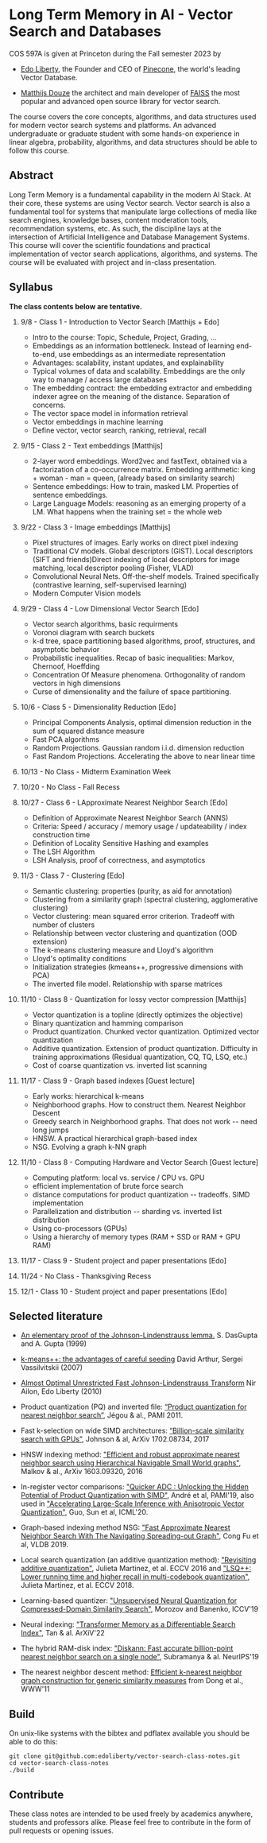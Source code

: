 # Long Term Memory in AI - Vector Search and Databases
COS 597A is given at Princeton during the Fall semester 2023 by

* [Edo Liberty](https://scholar.google.com/citations?user=QHS_pZAAAAAJ&hl=en), the Founder and CEO of [Pinecone](https://www.pinecone.io), the world's leading Vector Database.

* [Matthijs Douze](https://scholar.google.com/citations?user=0eFZtREAAAAJ&hl=en]) the architect and main developer of [FAISS](https://github.com/facebookresearch/faiss) the most popular and advanced open source library for vector search.

The course covers the core concepts, algorithms, and data structures used for modern vector search systems and platforms. An advanced undergraduate or graduate student with some hands-on experience in linear algebra, probability, algorithms, and data structures should be able to follow this course.


## Abstract
Long Term Memory is a fundamental capability in the modern AI Stack. At their core, these systems are using Vector search. Vector search is also a fundamental tool for systems that manipulate large collections of media like search engines, knowledge bases, content moderation tools, recommendation systems, etc. As such, the discipline lays at the intersection of Artificial Intelligence and Database Management Systems. This course will cover the scientific foundations and practical implementation of vector search applications, algorithms, and systems. The course will be evaluated with project and in-class presentation. 


## Syllabus

**The class contents below are tentative.**




1. 9/8 - Class 1 - Introduction to Vector Search [Matthijs + Edo]
	* Intro to the course: Topic, Schedule, Project, Grading, ...
	* Embeddings as an information bottleneck. Instead of learning end-to-end, use embeddings as an intermediate representation
	* Advantages: scalability, instant updates, and explainability
	* Typical volumes of data and scalability. Embeddings are the only way to manage / access large databases
	* The embedding contract: the embedding extractor and embedding indexer agree on the meaning of the distance. Separation of concerns.
	* The vector space model in information retrieval
	* Vector embeddings in machine learning
	* Define vector, vector search, ranking, retrieval, recall

	
1. 9/15 - Class 2 - Text embeddings [Matthijs]
	* 2-layer word embeddings. Word2vec and fastText, obtained via a factorization of a co-occurrence matrix. Embedding arithmetic: king + woman - man = queen, (already based on similarity search)
	* Sentence embeddings: How to train, masked LM. Properties of sentence embeddings.
	* Large Language Models: reasoning as an emerging property of a LM. What happens when the training set = the whole web


1. 9/22 - Class 3 - Image embeddings [Matthijs] 
	* Pixel structures of images. Early works on direct pixel indexing
	* Traditional CV models. Global descriptors (GIST). Local descriptors (SIFT and friends)Direct indexing of local descriptors for image matching, local descriptor pooling (Fisher, VLAD)
	* Convolutional Neural Nets. Off-the-shelf models. Trained specifically (contrastive learning, self-supervised learning)
	* Modern Computer Vision models 


1. 9/29 - Class 4 - Low Dimensional Vector Search [Edo]
	* Vector search algorithms, basic requirments 
	* Voronoi diagram with search buckets
	* k-d tree, space partitioning based algorithms, proof, structures, and asymptotic behavior
	* Probabilistic inequalities. Recap of basic inequalities: Markov, Chernoof, Hoeffding
	* Concentration Of Measure phenomena. Orthogonality of random vectors in high dimensions
	* Curse of dimensionality and the failure of space partitioning.

1. 10/6 - Class 5 - Dimensionality Reduction [Edo] 
	* Principal Components Analysis, optimal dimension reduction in the sum of squared distance measure
	* Fast PCA algorithms 
	* Random Projections. Gaussian random i.i.d. dimension reduction 
	* Fast Random Projections. Accelerating the above to near linear time

1. 10/13 - No Class - Midterm Examination Week

1. 10/20 - No Class - Fall Recess

1. 10/27 - Class 6 - LApproximate Nearest Neighbor Search [Edo]
	* Definition of Approximate Nearest Neighbor Search (ANNS)
	* Criteria: Speed / accuracy / memory usage / updateability / index construction time 
	* Definition of Locality Sensitive Hashing and examples
	* The LSH Algorithm
	* LSH Analysis, proof of correctness, and asymptotics

1. 11/3 - Class 7 - Clustering [Edo]
	* Semantic clustering: properties (purity, as aid for annotation)
	* Clustering from a similarity graph (spectral clustering, agglomerative clustering)
	* Vector clustering: mean squared error criterion. Tradeoff with number of clusters
	* Relationship between vector clustering and quantization (OOD extension) 
	* The k-means clustering measure and Lloyd's algorithm
	* Lloyd's optimality conditions
	* Initialization strategies (kmeans++, progressive dimensions with PCA)
	* The inverted file model. Relationship with sparse matrices
	
1. 11/10 - Class 8 - Quantization for lossy vector compression [Matthijs]
	* Vector quantization is a topline (directly optimizes the objective)
	* Binary quantization and hamming comparison 
	* Product quantization. Chunked vector quantization. Optimized vector quantization
	* Additive quantization. Extension of product quantization. Difficulty in training approximations (Residual quantization, CQ, TQ, LSQ, etc.)
	* Cost of coarse quantization vs. inverted list scanning
	
1. 11/17 - Class 9 - Graph based indexes [Guest lecture]
	* Early works: hierarchical k-means 
	* Neighborhood graphs. How to construct them. Nearest Neighbor Descent
	* Greedy search in Neighborhood graphs. That does not work -- need long jumps
	* HNSW. A practical hierarchical graph-based index
	* NSG. Evolving a graph k-NN graph	


1. 11/10 - Class 8 - Computing Hardware and Vector Search [Guest lecture]
	* Computing platform: local vs. service / CPU vs. GPU 
	* efficient implementation of brute force search
	* distance computations for product quantization -- tradeoffs. SIMD implementation
	* Parallelization and distribution -- sharding vs. inverted list distribution
	* Using co-processors (GPUs)
	* Using a hierarchy of memory types (RAM + SSD or RAM + GPU RAM)


1. 11/17 - Class 9 - Student project and paper presentations [Edo]

1. 11/24 - No Class - Thanksgiving Recess

1. 12/1 - Class 10 - Student project and paper presentations [Edo]


 
## Selected literature 



* [An elementary proof of the Johnson-Lindenstrauss lemma.](https://cseweb.ucsd.edu/~dasgupta/papers/jl.pdf) S. DasGupta and A. Gupta (1999)


* [k-means++: the advantages of careful seeding](https://theory.stanford.edu/~sergei/papers/kMeansPP-soda.pdf) David Arthur, Sergei Vassilvitskii (2007)

* [Almost Optimal Unrestricted Fast Johnson-Lindenstrauss Transform](ttps://arxiv.org/abs/1005.5513) Nir Ailon, Edo Liberty (2010)


* Product quantization (PQ) and inverted file: [“Product quantization for nearest neighbor search”](https://hal.inria.fr/inria-00514462v2/document), Jégou & al., PAMI 2011. 

* Fast k-selection on wide SIMD architectures: [“Billion-scale similarity search with GPUs”](https://arxiv.org/abs/1702.08734), Johnson & al, ArXiv 1702.08734, 2017 

* HNSW indexing method: ["Efficient and robust approximate nearest neighbor search using Hierarchical Navigable Small World graphs"](https://arxiv.org/abs/1603.09320), Malkov & al., ArXiv 1603.09320, 2016

* In-register vector comparisons: ["Quicker ADC : Unlocking the Hidden Potential of Product Quantization with SIMD"](https://arxiv.org/abs/1812.09162), André et al, PAMI'19, also used in ["Accelerating Large-Scale Inference with Anisotropic Vector Quantization"](https://arxiv.org/abs/1908.10396), Guo, Sun et al, ICML'20.

* Graph-based indexing method NSG: ["Fast Approximate Nearest Neighbor Search With The Navigating Spreading-out Graph"](https://arxiv.org/abs/1707.00143), Cong Fu et al, VLDB 2019.

* Local search quantization (an additive quantization method): ["Revisiting additive quantization"](https://drive.google.com/file/d/1dDuv6fQozLQFS2AJoNNFGTH499QIp_vO/view), Julieta Martinez, et al. ECCV 2016 and ["LSQ++: Lower running time and higher recall in multi-codebook quantization"](https://openaccess.thecvf.com/content_ECCV_2018/html/Julieta_Martinez_LSQ_lower_runtime_ECCV_2018_paper.html), Julieta Martinez, et al. ECCV 2018.

* Learning-based quantizer: ["Unsupervised Neural Quantization for Compressed-Domain Similarity Search"](https://openaccess.thecvf.com/content_ICCV_2019/html/Morozov_Unsupervised_Neural_Quantization_for_Compressed-Domain_Similarity_Search_ICCV_2019_paper.html), Morozov and Banenko, ICCV'19

* Neural indexing: ["Transformer Memory as a Differentiable Search Index"](https://arxiv.org/abs/2202.06991), Tan & al. ArXiV'22

* The hybrid RAM-disk index: ["Diskann: Fast accurate billion-point nearest neighbor search on a single node"](https://proceedings.neurips.cc/paper/2019/hash/09853c7fb1d3f8ee67a61b6bf4a7f8e6-Abstract.html), Subramanya & al. NeurIPS'19

* The nearest neighbor descent method: [Efficient k-nearest neighbor graph construction for generic similarity measures](https://www.ambuehler.ethz.ch/CDstore/www2011/proceedings/p577.pdf) from Dong et al., WWW'11

## Build

On unix-like systems with the bibtex and pdflatex available you should be able to do this:


```
git clone git@github.com:edoliberty/vector-search-class-notes.git
cd vector-search-class-notes
./build
```



## Contribute

These class notes are intended to be used freely by academics anywhere, students and professors alike. Please feel free to contribute in the form of pull requests or opening issues.
